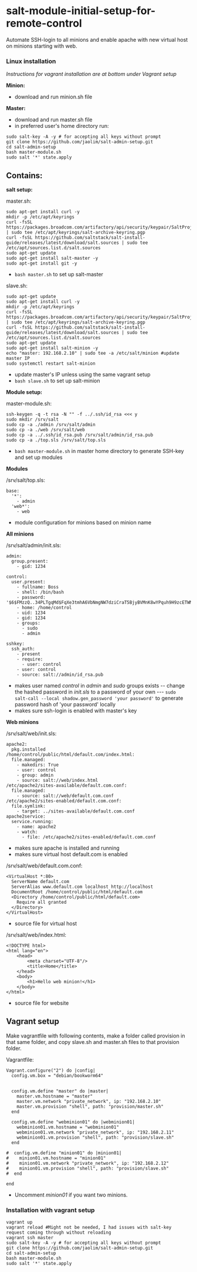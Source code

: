 # salt-module-initial-setup-for-remote-control

Automate SSH-login to all minions and enable apache with new virtual host on minions starting with web.

### Linux installation
*Instructions for vagrant installation are at bottom under Vagrant setup*

**Minion:**
- download and run minion.sh file

**Master:**
- download and run master.sh file
- in preferred user's home directory run:

```
sudo salt-key -A -y # for accepting all keys without prompt
git clone https://github.com/jaolim/salt-admin-setup.git
cd salt-admin-setup
bash master-module.sh
sudo salt '*' state.apply
```

## Contains:

**salt setup:**

master.sh: 

```sudo apt-get update
sudo apt-get install curl -y
mkdir -p /etc/apt/keyrings
curl -fsSL https://packages.broadcom.com/artifactory/api/security/keypair/SaltProjectKey/public | sudo tee /etc/apt/keyrings/salt-archive-keyring.pgp
curl -fsSL https://github.com/saltstack/salt-install-guide/releases/latest/download/salt.sources | sudo tee /etc/apt/sources.list.d/salt.sources
sudo apt-get update
sudo apt-get install salt-master -y
sudo apt-get install git -y
```
- ```bash master.sh``` to set up salt-master

slave.sh: 

```
sudo apt-get update
sudo apt-get install curl -y
mkdir -p /etc/apt/keyrings
curl -fsSL https://packages.broadcom.com/artifactory/api/security/keypair/SaltProjectKey/public | sudo tee /etc/apt/keyrings/salt-archive-keyring.pgp
curl -fsSL https://github.com/saltstack/salt-install-guide/releases/latest/download/salt.sources | sudo tee /etc/apt/sources.list.d/salt.sources
sudo apt-get update
sudo apt-get install salt-minion -y
echo "master: 192.168.2.10" | sudo tee -a /etc/salt/minion #update master IP
sudo systemctl restart salt-minion
```

- update master's IP unless using the same vagrant setup
- ```bash slave.sh``` to set up salt-minion

**Module setup:**

master-module.sh:

```
ssh-keygen -q -t rsa -N "" -f ../.ssh/id_rsa <<< y
sudo mkdir /srv/salt
sudo cp -a ./admin /srv/salt/admin
sudo cp -a ./web /srv/salt/web
sudo cp -a ../.ssh/id_rsa.pub /srv/salt/admin/id_rsa.pub
sudo cp -a ./top.sls /srv/salt/top.sls

```

- ```bash master-module.sh``` in master home directory to generate SSH-key and set up modules

**Modules**

/srv/salt/top.sls:

```
base:
  '*':
    - admin
  'web*':
    - web
```

- module configuration for minions based on minion name

**All minions**

/srv/salt/admin/init.sls:

```
admin:
  group.present:
    - gid: 1234

control:
  user.present:
    - fullname: Boss
    - shell: /bin/bash
    - password: '$6$FMzzQ..34PLTgqMd$FqXe3tmhA6VbNmgNW7dziCraT5BjyBVMnK8wYPquh9H9zcETWMYSZYU89BFut4QQomBQ6UDtP5nNvqhGElFdd.'
    - home: /home/control
    - uid: 1234
    - gid: 1234
    - groups:
      - sudo
      - admin

sshkey:
  ssh_auth:
    - present
    - require:
      - user: control
    - user: control
    - source: salt://admin/id_rsa.pub
```

- makes user named *control* in *admin* and *sudo* groups exists
-- change the hashed password in *init.sls* to a password of your own
--- ```sudo salt-call --local shadow.gen_password 'your password'``` to generate password hash of 'your password' locally
- makes sure ssh-login is enabled with master's key

**Web minions**

/srv/salt/web/init.sls:

```
apache2:
  pkg.installed
/home/control/public/html/default.com/index.html:
  file.managed:
    - makedirs: True
    - user: control
    - group: admin
    - source: salt://web/index.html
/etc/apache2/sites-available/default.com.conf:
  file.managed:
    - source: salt://web/default.com.conf
/etc/apache2/sites-enabled/default.com.conf:
  file.symlink:
    - target: ../sites-available/default.com.conf
apache2service:
  service.running:
    - name: apache2
    - watch:
      - file: /etc/apache2/sites-enabled/default.com.conf
```

- makes sure apache is installed and running
- makes sure virtual host default.com is enabled

/srv/salt/web/default.com.conf:

```
<VirtualHost *:80>
  ServerName default.com
  ServerAlias www.default.com localhost http://localhost
  DocumentRoot /home/control/public/html/default.com
  <Directory /home/control/public/html/default.com>
    Require all granted
  </Directory>
</VirtualHost>
```

- source file for virtual host

/srv/salt/web/index.html:

```
<!DOCTYPE html>
<html lang="en">
	<head>
		<meta charset="UTF-8"/>
		<title>Home</title>
	</head>
	<body>
		<h1>Hello web minion!</h1>
	</body>
</html>
```

- source file for website

## Vagrant setup

Make vagrantfile with following contents, make a folder called provision in that same folder, and copy slave.sh and master.sh files to that provision folder.

Vagrantfile:

```
Vagrant.configure("2") do |config|
  config.vm.box = "debian/bookworm64"


  config.vm.define "master" do |master|
    master.vm.hostname = "master"
    master.vm.network "private_network", ip: "192.168.2.10"
	master.vm.provision "shell", path: "provision/master.sh"
  end

  config.vm.define "webminion01" do |webminion01|
    webminion01.vm.hostname = "webminion01"
    webminion01.vm.network "private_network", ip: "192.168.2.11"
	webminion01.vm.provision "shell", path: "provision/slave.sh"
  end
  
#  config.vm.define "minion01" do |minion01|
#    minion01.vm.hostname = "minion01"
#    minion01.vm.network "private_network", ip: "192.168.2.12"
#    minion01.vm.provision "shell", path: "provision/slave.sh"
#  end
  
end
```

- Uncomment *minion01* if you want two minions.

### Installation with vagrant setup

```
vagrant up
vagrant reload #Might not be needed, I had issues with salt-key request coming through without reloading
vagrant ssh master
sudo salt-key -A -y # for accepting all keys without prompt
git clone https://github.com/jaolim/salt-admin-setup.git
cd salt-admin-setup
bash master-module.sh
sudo salt '*' state.apply
```